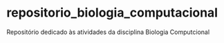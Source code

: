 # repositorio_biologia_computacional
Repositório dedicado às atividades da disciplina Biologia Computcional
